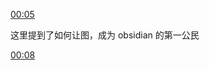 [00:05](https://www.youtube.com/watch?v=o0exK-xFP3k#t=5.068303059127808)

这里提到了如何让图，成为 obsidian 的第一公民

[00:08](https://www.bilibili.com/video/BV11b4y1n7L4?spm_id_from=333.999.0.0#t=8.159709)
